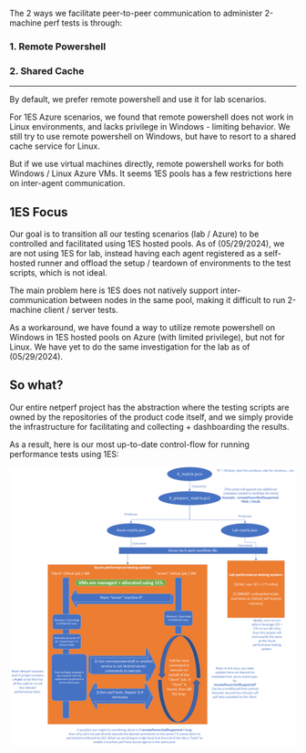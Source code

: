 The 2 ways we facilitate peer-to-peer communication to administer 2-machine perf tests is through:

### 1. Remote Powershell
### 2. Shared Cache

---

By default, we prefer remote powershell and use it for lab scenarios.

For 1ES Azure scenarios, we found that remote powershell does not work in Linux environments, and lacks privilege in Windows - limiting behavior. We still try to use remote powershell on Windows, but have to resort to a shared cache service for Linux.

But if we use virtual machines directly, remote powershell works for both Windows / Linux Azure VMs. It seems 1ES pools has a few restrictions here on inter-agent communication.

## 1ES Focus

Our goal is to transition all our testing scenarios (lab / Azure) to be controlled and facilitated using 1ES hosted pools. As of (05/29/2024), we are not using 1ES for lab, instead having each agent registered as a self-hosted runner and offload the setup / teardown of environments to the test scripts, which is not ideal.

The main problem here is 1ES does not natively support inter-communication between nodes in the same pool, making it difficult to run 2-machine client / server tests.

As a workaround, we have found a way to utilize remote powershell on Windows in 1ES hosted pools on Azure (with limited privilege), but not for Linux. We have yet to do the same investigation for the lab as of (05/29/2024).

## So what?

Our entire netperf project has the abstraction where the testing scripts are owned by the repositories of the product code itself, and we simply provide the infrastructure for facilitating and collecting + dashboarding the results.

As a result, here is our most up-to-date control-flow for running performance tests using 1ES:


![Netperf Architecture](./netperf-arch.png)
